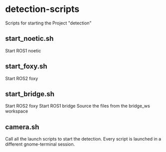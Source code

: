 # detection-scripts

Scripts for starting the Project "detection"

## start_noetic.sh
Start ROS1 noetic

## start_foxy.sh
Start ROS2 foxy

## start_bridge.sh
Start ROS2 foxy
Start ROS1 bridge
Source the files from the bridge_ws workspace

## camera.sh
Call all the launch scripts to start the detection.
Every script is launched in a different gnome-terminal session.